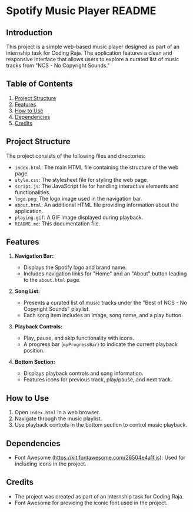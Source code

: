 # Spotify Music Player README

## Introduction

This project is a simple web-based music player designed as part of an internship task for Coding Raja. The application features a clean and responsive interface that allows users to explore a curated list of music tracks from "NCS - No Copyright Sounds."

## Table of Contents

1. [Project Structure](#project-structure)
2. [Features](#features)
3. [How to Use](#how-to-use)
4. [Dependencies](#dependencies)
5. [Credits](#credits)

## Project Structure

The project consists of the following files and directories:

- `index.html`: The main HTML file containing the structure of the web page.
- `style.css`: The stylesheet file for styling the web page.
- `script.js`: The JavaScript file for handling interactive elements and functionalities.
- `logo.png`: The logo image used in the navigation bar.
- `about.html`: An additional HTML file providing information about the application.
- `playing.gif`: A GIF image displayed during playback.
- `README.md`: This documentation file.

## Features

1. **Navigation Bar:**
   - Displays the Spotify logo and brand name.
   - Includes navigation links for "Home" and an "About" button leading to the `about.html` page.

2. **Song List:**
   - Presents a curated list of music tracks under the "Best of NCS - No Copyright Sounds" playlist.
   - Each song item includes an image, song name, and a play button.

3. **Playback Controls:**
   - Play, pause, and skip functionality with icons.
   - A progress bar (`myProgressBar`) to indicate the current playback position.

4. **Bottom Section:**
   - Displays playback controls and song information.
   - Features icons for previous track, play/pause, and next track.

## How to Use

1. Open `index.html` in a web browser.
2. Navigate through the music playlist.
3. Use playback controls in the bottom section to control music playback.

## Dependencies

- Font Awesome (https://kit.fontawesome.com/26504e4a1f.js): Used for including icons in the project.

## Credits

- The project was created as part of an internship task for Coding Raja.
- Font Awesome for providing the iconic font used in the project.
